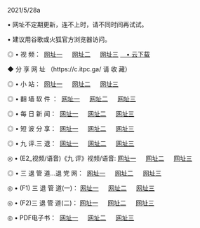 <p>2021/5/28a
<p>• 网址不定期更新，连不上时，请不同时间再试试。
<p>• 建议用谷歌或火狐官方浏览器访问。
<p>◎ • 视 频： 
<a href="http://hyg.lexmarktr.com/" target="_blank">网址一</a> 　 
<a href="http://hre.lexmarktr.com/" target="_blank">网址二</a> 　 
<a href="http://hwd.lexmarktr.com/b.html" target="_blank">网址三</a>
<a href="https://yadi.sk/d/d0sUeAOpal3njw" target="_wblank">　• 云下载 </a></p>
<p>◆ 分 享 网 址 （https://c.itpc.ga/ 请 收 藏） </p>

<p>◎ • 小 站：  
<a href="http://hyg.lexmarktr.com/f.html" target="_blank">网址一</a> 　 
<a href="http://hre.lexmarktr.com/h.html" target="_blank">网址二</a> 　 
<a href="http://hwd.lexmarktr.com/k/" target="_blank">网址三</a></p>
<p>◎ • 翻 墙 软 件 ：  
<a href="http://hyg.lexmarktr.com/ff/" target="_blank">网址一</a> 　 
<a href="http://hre.lexmarktr.com/s/read/a1_nd.html" target="_blank">网址二</a> 　 
<a href="http://hwd.lexmarktr.com/ff/index.html" target="_blank">网址三</a></p>
<p>◎ • 每 日 新 闻：  
<a href="http://hyg.lexmarktr.com/day/" target="_blank">网址一</a> 　 
<a href="http://hre.lexmarktr.com/day/" target="_blank">网址二</a> 　 
<a href="http://hwd.lexmarktr.com/day/index.html" target="_blank">网址三</a></p>
<p>◎ • 短 波 分 享：  
<a href="http://hyg.lexmarktr.com/h/" target="_blank">网址一</a> 　 
<a href="http://hre.lexmarktr.com/h/" target="_blank">网址二</a> 　 
<a href="http://hwd.lexmarktr.com/h/index.html" target="_blank">网址三</a></p>
<p>◎ • 九 评.三 退：  
<a href="http://hyg.lexmarktr.com/t/" target="_blank">网址一</a> 　 
<a href="http://hre.lexmarktr.com/v2/index.html" target="_blank">网址二</a> 　 
<a href="http://hwd.lexmarktr.com/tt/index.html" target="_blank">网址三</a> 　</p>
<p>◎ • (E2_视频/语音)《九 评》视频/语音: 
<a href="http://hyg.lexmarktr.com/7738.html" target="_blank">网址一</a> 　 
<a href="http://hre.lexmarktr.com/7614.html" target="_blank">网址二</a> 　 
<a href="http://hwd.lexmarktr.com/7633.html" target="_blank">网址三</a></p>
<p>◎ • 三 退 管 道...退 党 网：  
<a href="http://hyg.lexmarktr.com/go/td1.html" target="_blank">网址一</a> 　 
<a href="http://hre.lexmarktr.com/go/td2.html" target="_blank">网址二</a> 　 
<a href="http://hwd.lexmarktr.com/go/td3.html" target="_blank">网址三</a></p>
<p>◎ • (F1) 三 退 管 道(一)： 
<a href="http://hyg.lexmarktr.com/dd/" target="_blank">网址一</a> 　 
<a href="http://hre.lexmarktr.com/s/read/a1_tdx.html" target="_blank">网址二</a> 　 
<a href="http://hwd.lexmarktr.com/dd/" target="_blank">网址三</a></p>
<p>◎ • (F2)三 退 管 道(二)： 
<a href="http://hwd.lexmarktr.com/d/" target="_blank">网址一</a> 　 
<a href="http://hyg.lexmarktr.com/d/index.html" target="_blank">网址二</a> 　 
<a href="http://hre.lexmarktr.com/d/" target="_blank">网址三</a></p>
<p>◎ • PDF电子书：  
<a href="http://hyg.lexmarktr.com/p/" target="_blank">网址一</a> 　 
<a href="http://hre.lexmarktr.com/p/index.html" target="_blank">网址二</a> 　 
<a href="http://hwd.lexmarktr.com/p/" target="_blank">网址三</a></p>
